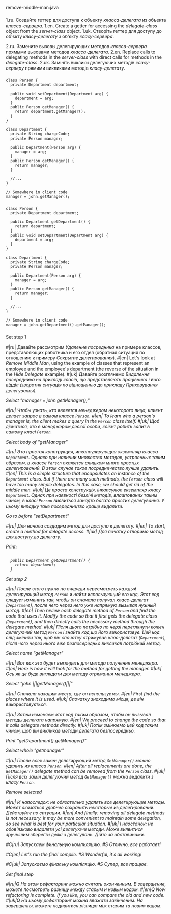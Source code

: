 remove-middle-man:java

###

1.ru. Создайте геттер для доступа к объекту <i>класса-делегата</i> из объекта <i>класса-сервера</i>.
1.en. Create a getter for accessing the <i>delegate-class</i> object from the <i>server-class</i> object.
1.uk. Створіть геттер для доступу до об'єкту <i>класу-делегату</i> з об'єкту <i>класу-сервера</i>.

2.ru. Замените вызовы делегирующих методов <i>класса-сервера</i> прямыми вызовами методов <i>класса-делегата</i>.
2.en. Replace calls to delegating methods in the <i>server-class</i> with direct calls for methods in the <i>delegate-class</i>.
2.uk. Замініть виклики делегуючих методів <i>класу-серверу</i> прямими викликами методів <i>класу-делегату</i>.



###

```
class Person {
  private Department department;

  public void setDepartment(Department arg) {
    department = arg;
  }
  public Person getManager() {
    return department.getManager();
  }
}

class Department {
  private String chargeCode;
  private Person manager;

  public Department(Person arg) {
    manager = arg;
  }
  public Person getManager() {
    return manager;
  }

  //...
}

// Somewhere in client code
manager = john.getManager();
```

###

```
class Person {
  private Department department;

  public Department getDepartment() {
    return department;
  }
  public void setDepartment(Department arg) {
    department = arg;
  }
}

class Department {
  private String chargeCode;
  private Person manager;

  public Department(Person arg) {
    manager = arg;
  }
  public Person getManager() {
    return manager;
  }

  //...
}

// Somewhere in client code
manager = john.getDepartment().getManager();
```

###

Set step 1

#|ru| Давайте рассмотрим <i>Удаление посредника</i> на примере классов, представляющих работника и его отдел (обратная ситуация по отношению к примеру <i>Сокрытие делегирования</i>).
#|en| Let's look at <i>Remove Middle Man</i>, using the example of classes that represent an employee and the employee's department (the reverse of the situation in the <i>Hide Delegate</i> example).
#|uk| Давайте розглянемо <i>Видалення посередника<i> на прикладі класів, що представляють працівника і його відділ (зворотня ситуація по відношенню до прикладу <i>Приховування делегування<i>).

Select "manager = john.getManager();"

#|ru| Чтобы узнать, кто является менеджером некоторого лица, клиент делает запрос в самом классе <code>Person</code>.
#|en| To learn who a person's manager is, the client makes a query in the <code>Person</code> class itself.
#|uk| Щоб дізнатися, хто є менеджером деякої особи, клієнт робить запит в самому класі <code>Person</code>.

Select body of "getManager"

#|ru| Это простая конструкция, инкапсулирующая экземпляр класса <code>Department</code>. Однако при наличии множества методов, устроенных таким образом, в классе <code>Person</code> окажется слишком много простых делегирований. В этом случае такое посредничество лучше удалить.
#|en| This is a simple structure that encapsulates an instance of the <code>Department</code> class. But if there are many such methods, the <code>Person</code> class will have too many simple delegates. In this case, we should get rid of the middle men.
#|uk| Це проста конструкція, інкапсулює екземпляр класу <code>Department</code>. Однак при наявності безлічі методів, влаштованих таким чином, в класі <code>Person</code> виявиться занадто багато простих делегування. У цьому випадку таке посередництво краще видалити.

Go to before "setDepartment"

#|ru| Для начала создадим метод для доступа к делегату.
#|en| To start, create a method for delegate access.
#|uk| Для початку створимо метод для доступу до делегату.

Print:
```

  public Department getDepartment() {
    return department;
  }
```
Set step 2

#|ru| После этого нужно по очереди пересмотреть каждый делегирующий метод <code>Person</code> и найти использующий его код. Этот код следует изменить так, чтобы он сначала получал класс-делегат (<code>Department</code>), после чего через него уже напрямую вызывал нужный метод.
#|en| Then review each delegate method of <code>Person</code> and find the code that uses it. Modify the code so that it first gets the delegate class (<code>Department</code>), and then directly calls the necessary method through the delegate method.
#|uk| Після цього потрібно по черзі переглянути кожен делегуючий метод <code>Person</code> і знайти код,що його використовує. Цей код слід змінити так, щоб він спочатку отримував клас-делегат (<code>Department</code>), після чого через нього вже безпосередньо викликав потрібний метод.

Select name "getManager"

#|ru| Вот как это будет выглядеть для метода получения менеджера.
#|en| Here is how it will look for the method for getting the manager.
#|uk| Ось як це буде виглядати для методу отримання менеджера.

Select "john.|||getManager()|||"

#|ru| Сначала находим места, где он используется.
#|en| First find the places where it is used.
#|uk| Спочатку знаходимо місця, де він використовується.

#|ru| Затем изменяем этот код таким образом, чтобы он вызывал методы делегата напрямую.
#|en| We proceed to change the code so that it calls delegate methods directly.
#|uk| Потім змінюємо цей код таким чином, щоб він викликав методи делегата безпосередньо.

Print "getDepartment().getManager()"

Select whole "getmanager"

#|ru| После всех замен делегирующий метод <code>GetManager()</code> можно удалить из класса <code>Person</code>.
#|en| After all replacements are done, the <code>GetManager()</code> delegate method can be removed from the <code>Person</code> class.
#|uk| Після всіх замін делегуючий метод <code>GetManager()</code> можна видалити з класу <code>Person</code>.

Remove selected

#|ru| И напоследок: не обязательно удалять все делегирующие методы. Может оказаться удобнее сохранить некоторые из делегирований. Действуйте по ситуации.
#|en| And finally: removing all delegate methods is not necessary. It may be more convenient to maintain some delegation, so see what is best for your particular situation.
#|uk| І наостанок: не обов'язково видаляти усі делегуючи методи. Може виявитися зручнішим зберегти деякі з делегувань. Дійте за обставинами.

#C|ru| Запускаем финальную компиляцию.
#S Отлично, все работает!

#C|en| Let's run the final compile.
#S Wonderful, it's all working!

#C|uk| Запускаємо фінальну компіляцію.
#S Супер, все працює.

Set final step

#|ru|Q На этом рефакторинг можно считать оконченным. В завершение, можете посмотреть разницу между старым и новым кодом.
#|en|Q Now refactoring is complete. If you like, you can compare the old and new code.
#|uk|Q На цьому рефакторинг можна вважати закінченим. На завершення, можете подивитися різницю між старим та новим кодом.